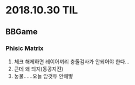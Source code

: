 ﻿# 2018.10.30 TIL## BBGame### Phisic Matrix1. 체크 해제하면 레이어끼리 충돌검사가 안되어야 한다...2. 근데 왜 되지(동공지진)3. 눙물......오늘 암것두 안해땋